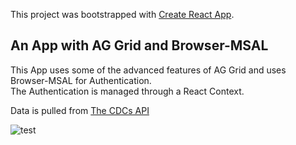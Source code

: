 ﻿This project was bootstrapped with [Create React App](https://github.com/facebook/create-react-app).

## An App with AG Grid and Browser-MSAL

This App uses some of the advanced features of AG Grid and uses Browser-MSAL for Authentication.<br>
The Authentication is managed through a React Context.

Data is pulled from [The CDCs API](https://data.cdc.gov/api/views/bi63-dtpu/rows.json)

![test](https://user-images.githubusercontent.com/8482594/92042056-65869080-ed47-11ea-8e64-ddc4b0b8d766.gif)
